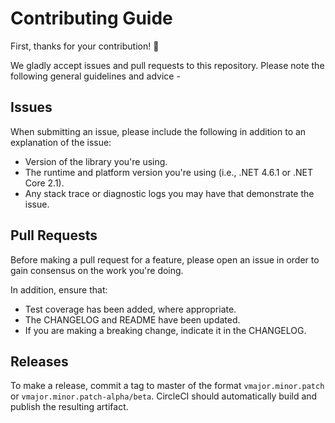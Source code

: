 # Contributing Guide

First, thanks for your contribution! 🎉

We gladly accept issues and pull requests to this repository. Please note the following general guidelines and advice -

## Issues
When submitting an issue, please include the following in addition to an explanation of the issue:
- Version of the library you're using.
- The runtime and platform version you're using (i.e., .NET 4.6.1 or .NET Core 2.1).
- Any stack trace or diagnostic logs you may have that demonstrate the issue.

## Pull Requests
Before making a pull request for a feature, please open an issue in order to gain consensus on the work you're doing.

In addition, ensure that:
- Test coverage has been added, where appropriate.
- The CHANGELOG and README have been updated.
- If you are making a breaking change, indicate it in the CHANGELOG.

## Releases
To make a release, commit a tag to master of the format `vmajor.minor.patch` or `vmajor.minor.patch-alpha/beta`. CircleCI should automatically build and publish the resulting artifact.